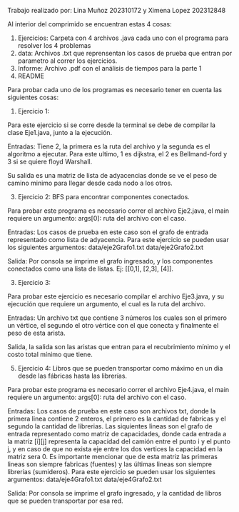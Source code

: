 Trabajo realizado por: Lina Muñoz 202310172 y Ximena Lopez 202312848

Al interior del comprimido se encuentran estas 4 cosas:
1. Ejercicios: Carpeta con 4 archivos .java cada uno con el programa para resolver los 4 problemas
2. data: Archivos .txt que reprensentan los casos de prueba que entran por parametro al correr los ejercicios.
3. Informe: Archivo .pdf con el análisis de tiempos para la parte 1
4. README

Para probar cada uno de los programas es necesario tener en cuenta las siguientes cosas:

1. Ejercicio 1:
   
Para este ejercicio si se corre desde la terminal se debe de compilar la clase Eje1.java, junto a la ejecución.

Entradas: Tiene 2, la primera es la ruta del archivo y la segunda es el algoritmo a ejecutar. Para este ultimo, 1 es dijkstra, el 2 es Bellmand-ford y 3 si se quiere floyd Warshall.

Su salida es una matriz de lista de adyacencias donde se ve el peso de camino minimo para llegar desde cada nodo a los otros. 

3. Ejercicio 2: BFS para encontrar componentes conectados.

Para probar este programa es necesario correr el archivo Eje2.java, el main requiere un argumento: args[0]: ruta del archivo con el caso.

Entradas: Los casos de prueba en este caso son el grafo de entrada representado como lista de adyacencia. Para este ejercicio se pueden usar los siguientes argumentos: data/eje2Grafo1.txt data/eje2Grafo2.txt

Salida: Por consola se imprime el grafo ingresado, y los componentes conectados como una lista de listas. Ej: [[0,1], [2,3], [4]].

3. Ejercicio 3:

Para probar este ejercicio es necesario compilar el archivo Eje3.java, y su ejecución que requiere un argumento, el cual es la ruta del archivo. 

Entradas: Un archivo txt que contiene 3 números los cuales son el primero un vértice, el segundo el otro vértice con el que conecta y finalmente el peso de esta arista.

Salida, la salida son las aristas que entran para el recubrimiento mínimo y el costo total mínimo que tiene. 


5. Ejercicio 4: Libros que se pueden transportar como máximo en un dia desde las fábricas hasta las librerías.

Para probar este programa es necesario correr el archivo Eje4.java, el main requiere un argumento: args[0]: ruta del archivo con el caso.

Entradas: Los casos de prueba en este caso son archivos txt, donde la primera linea contiene 2 enteros, el primero es la cantidad de fabricas y el segundo la cantidad de librerias. Las siquientes lineas son el grafo de entrada representado como matriz de capacidades, donde cada entrada a la matriz [i][j] representa la capacidad del camión entre el punto i y el punto j, y en caso de que no exista eje entre los dos vertices la capacidad en la matriz sera 0. Es importante mencionar que de esta matriz las primeras lineas son siempre fabricas (fuentes) y las últimas lineas son siempre librerias (sumideros).
Para este ejercicio se pueden usar los siguientes argumentos: data/eje4Grafo1.txt data/eje4Grafo2.txt

Salida: Por consola se imprime el grafo ingresado, y la cantidad de libros que se pueden transportar por esa red.
